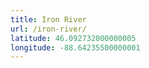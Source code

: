 ```yaml
---
title: Iron River
url: /iron-river/
latitude: 46.092732000000005
longitude: -88.64235500000001
---
```

